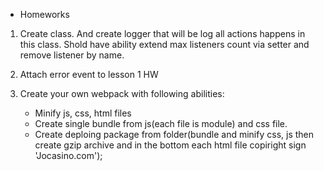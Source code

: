* Homeworks

1. Create class. And create logger that will be log all actions happens in this class. Shold have ability extend max listeners count via setter and remove listener by name.

1. Attach error event to lesson 1 HW

1. Create your own webpack with following abilities:
    - Minify js, css, html files
    - Create single bundle from js(each file is module) and css file.
    - Create deploing package from folder(bundle and minify css, js then create gzip archive and in the bottom each html file copiright sign 'Jocasino.com');